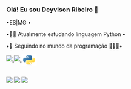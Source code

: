 ### Olá! Eu sou Deyvison Ribeiro 👋

•ES|MG •

•👨‍🎓 Atualmente estudando linguagem Python •

•🚀 Seguindo no mundo da programação 🧑🏽‍💻•


</div> 
  <a href="https://github.com/Deyvison99">
  <img height="180em" src="https://github-readme-stats.vercel.app/api?username=Deyvison99&show_icons=true&theme=dark&include_all_commits=true&count_private=true"/>
  <img height="180em" src="https://github-readme-stats.vercel.app/api/top-langs/?username=Deyvison99&layout=compact&langs_count=7&theme=dark"/>
</div>


  

  <img align="center" alt="Rafa-Python" height="30" width="40" src="https://raw.githubusercontent.com/devicons/devicon/master/icons/python/python-original.svg">
</div>


  ##
  
  <div>
  <a href="https://www.instagram.com/_deyvison_ribeiro_/" target="_blank"><img src="https://img.shields.io/badge/-Instagram-%23E4405F?style=for-the-badge&logo=instagram&logoColor=white" target="_blank"></a>
 <a href="https://discord.com/channels/@me" target="_blank"><img src="https://img.shields.io/badge/Discord-7289DA?style=for-the-badge&logo=discord&logoColor=white" target="_blank"></a> 
  <a href = "mailto:deyvisonribeiro432@gmail.com"><img src="https://img.shields.io/badge/-Gmail-%23333?style=for-the-badge&logo=gmail&logoColor=white" target="_blank"></a>
 
